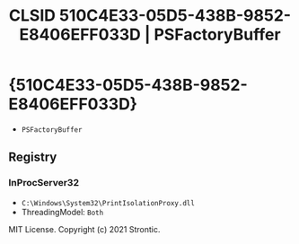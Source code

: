 ﻿---
title: "CLSID 510C4E33-05D5-438B-9852-E8406EFF033D | PSFactoryBuffer"
excerpt: What is COM-Object CLSID 510C4E33-05D5-438B-9852-E8406EFF033D?
---

# {510C4E33-05D5-438B-9852-E8406EFF033D}

* `PSFactoryBuffer`

## Registry


### InProcServer32

* `C:\Windows\System32\PrintIsolationProxy.dll`
* ThreadingModel: `Both`

MIT License. Copyright (c) 2021 Strontic.


